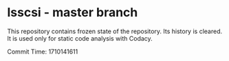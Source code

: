 # lsscsi - master branch

This repository contains frozen state of the repository.
Its history is cleared. It is used only for static code
analysis with Codacy.

Commit Time: 1710141611